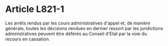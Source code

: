 # Article L821-1

Les arrêts rendus par les cours administratives d'appel et, de manière générale, toutes les décisions rendues en dernier ressort par les juridictions administratives peuvent être déférés au Conseil d'Etat par la voie du recours en cassation.
